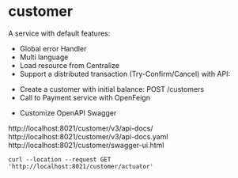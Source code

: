 # customer

A service with default features:
 + Global error Handler
 + Multi language
 + Load resource from Centralize
 + Support a distributed transaction (Try-Confirm/Cancel) with API:
  * Create a customer with initial balance: POST /customers
  * Call to Payment service with OpenFeign
 + Customize OpenAPI Swagger


 http://localhost:8021/customer/v3/api-docs/
 http://localhost:8021/customer/v3/api-docs.yaml
 http://localhost:8021/customer/swagger-ui.html

 ```
 curl --location --request GET 'http://localhost:8021/customer/actuator'
 ```
